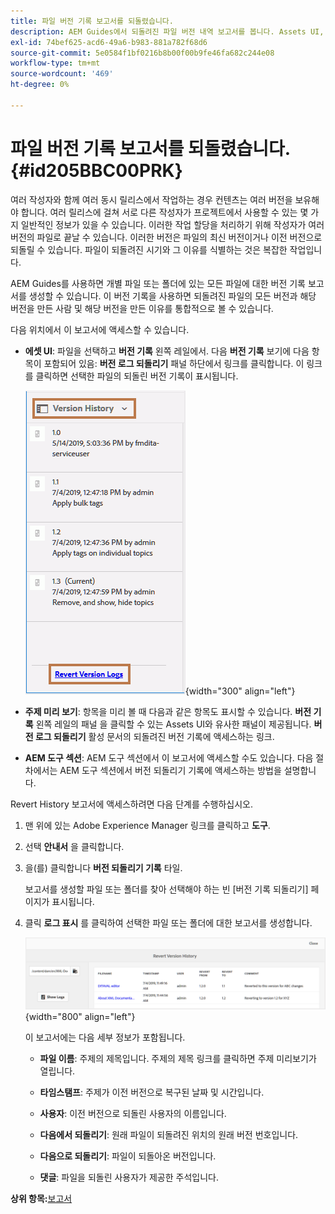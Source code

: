 ```yaml
---
title: 파일 버전 기록 보고서를 되돌렸습니다.
description: AEM Guides에서 되돌려진 파일 버전 내역 보고서를 봅니다. Assets UI, 주제 미리 보기 및 AEM 도구 선택 항목에서 버전 로그 되돌리기에 액세스하는 방법에 대해 알아봅니다.
exl-id: 74bef625-acd6-49a6-b983-881a782f68d6
source-git-commit: 5e0584f1bf0216b8b00f00b9fe46fa682c244e08
workflow-type: tm+mt
source-wordcount: '469'
ht-degree: 0%

---
```


# 파일 버전 기록 보고서를 되돌렸습니다. {#id205BBC00PRK}

여러 작성자와 함께 여러 동시 릴리스에서 작업하는 경우 컨텐츠는 여러 버전을 보유해야 합니다. 여러 릴리스에 걸쳐 서로 다른 작성자가 프로젝트에서 사용할 수 있는 몇 가지 일반적인 정보가 있을 수 있습니다. 이러한 작업 할당을 처리하기 위해 작성자가 여러 버전의 파일로 끝날 수 있습니다. 이러한 버전은 파일의 최신 버전이거나 이전 버전으로 되돌릴 수 있습니다. 파일이 되돌려진 시기와 그 이유를 식별하는 것은 복잡한 작업입니다.

AEM Guides를 사용하면 개별 파일 또는 폴더에 있는 모든 파일에 대한 버전 기록 보고서를 생성할 수 있습니다. 이 버전 기록을 사용하면 되돌려진 파일의 모든 버전과 해당 버전을 만든 사람 및 해당 버전을 만든 이유를 통합적으로 볼 수 있습니다.

다음 위치에서 이 보고서에 액세스할 수 있습니다.

- **에셋 UI**: 파일을 선택하고 **버전 기록** 왼쪽 레일에서. 다음 **버전 기록** 보기에 다음 항목이 포함되어 있음: **버전 로그 되돌리기** 패널 하단에서 링크를 클릭합니다. 이 링크를 클릭하면 선택한 파일의 되돌린 버전 기록이 표시됩니다.

  ![](images/revert-log-from-assets-ui.png){width="300" align="left"}

- **주제 미리 보기**: 항목을 미리 볼 때 다음과 같은 항목도 표시할 수 있습니다. **버전 기록** 왼쪽 레일의 패널 을 클릭할 수 있는 Assets UI와 유사한 패널이 제공됩니다. **버전 로그 되돌리기** 활성 문서의 되돌려진 버전 기록에 액세스하는 링크.

- **AEM 도구 섹션**: AEM 도구 섹션에서 이 보고서에 액세스할 수도 있습니다. 다음 절차에서는 AEM 도구 섹션에서 버전 되돌리기 기록에 액세스하는 방법을 설명합니다.


Revert History 보고서에 액세스하려면 다음 단계를 수행하십시오.

1. 맨 위에 있는 Adobe Experience Manager 링크를 클릭하고 **도구**.

1. 선택 **안내서** 을 클릭합니다.

1. 을(를) 클릭합니다 **버전 되돌리기 기록** 타일.

   보고서를 생성할 파일 또는 폴더를 찾아 선택해야 하는 빈 [버전 기록 되돌리기] 페이지가 표시됩니다.

1. 클릭 **로그 표시** 를 클릭하여 선택한 파일 또는 폴더에 대한 보고서를 생성합니다.

   ![](images/revert-version-history-report.png){width="800" align="left"}

   이 보고서에는 다음 세부 정보가 포함됩니다.

   - **파일 이름**: 주제의 제목입니다. 주제의 제목 링크를 클릭하면 주제 미리보기가 열립니다.

   - **타임스탬프**: 주제가 이전 버전으로 복구된 날짜 및 시간입니다.

   - **사용자**: 이전 버전으로 되돌린 사용자의 이름입니다.

   - **다음에서 되돌리기**: 원래 파일이 되돌려진 위치의 원래 버전 번호입니다.

   - **다음으로 되돌리기**: 파일이 되돌아온 버전입니다.

   - **댓글**: 파일을 되돌린 사용자가 제공한 주석입니다.


**상위 항목:**[&#x200B;보고서](reports-intro.md)
